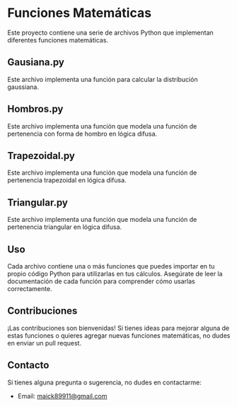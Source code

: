 # Funciones Matemáticas

Este proyecto contiene una serie de archivos Python que implementan diferentes funciones matemáticas.

## Gausiana.py

Este archivo implementa una función para calcular la distribución gaussiana.

## Hombros.py

Este archivo implementa una función que modela una función de pertenencia con forma de hombro en lógica difusa.

## Trapezoidal.py

Este archivo implementa una función que modela una función de pertenencia trapezoidal en lógica difusa.

## Triangular.py

Este archivo implementa una función que modela una función de pertenencia triangular en lógica difusa.

## Uso

Cada archivo contiene una o más funciones que puedes importar en tu propio código Python para utilizarlas en tus cálculos. Asegúrate de leer la documentación de cada función para comprender cómo usarlas correctamente.

## Contribuciones

¡Las contribuciones son bienvenidas! Si tienes ideas para mejorar alguna de estas funciones o quieres agregar nuevas funciones matemáticas, no dudes en enviar un pull request.

## Contacto

Si tienes alguna pregunta o sugerencia, no dudes en contactarme:

- Email: maick89911@gmail.com

